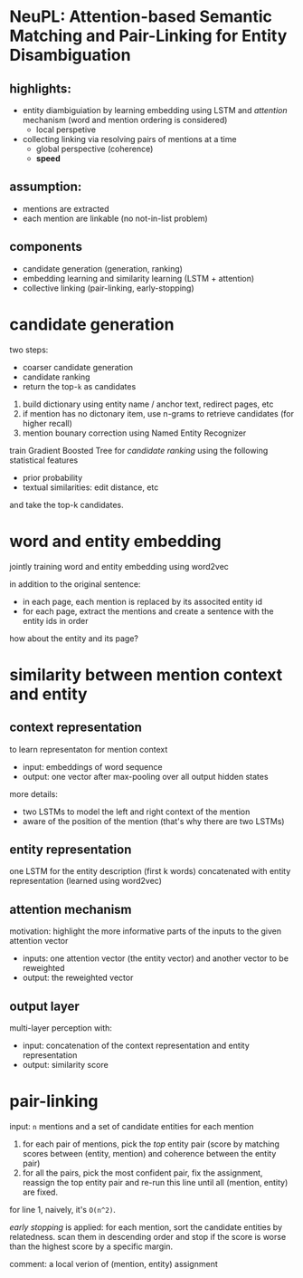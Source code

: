 # NeuPL: Attention-based Semantic Matching and Pair-Linking for Entity Disambiguation

## highlights:

- entity diambiguiation by learning embedding using LSTM and *attention* mechanism (word and mention ordering is considered)
  - local perspetive
- collecting linking via resolving pairs of mentions at a time
  - global perspective (coherence)
  - **speed**


## assumption:

- mentions are extracted
- each mention are linkable (no not-in-list problem)
 
## components

- candidate generation (generation, ranking)
- embedding learning and similarity learning (LSTM + attention)
- collective linking (pair-linking, early-stopping)

# candidate generation

two steps:

- coarser candidate generation 
- candidate ranking 
- return the top-`k` as candidates

1. build dictionary using entity name / anchor text, redirect pages, etc
2. if mention has no dictonary item, use n-grams to retrieve candidates (for higher recall)
3. mention bounary correction using Named Entity Recognizer

train Gradient Boosted Tree for *candidate ranking* using the following statistical features 

- prior probability
- textual similarities: edit distance, etc

and take the top-k candidates. 



# word and entity embedding

jointly training word and entity embedding using word2vec

in addition to the original sentence:

- in each page, each mention is replaced by its associted entity id
- for each page, extract the mentions and create a sentence with the entity ids in order

how about the entity and its page?

# similarity between mention context and entity

## context representation

to learn representaton for mention context 

- input: embeddings of word sequence
- output: one vector after max-pooling over all output hidden states

more details:

- two LSTMs to model the left and right context of the mention
- aware of the position of the mention (that's why there are two LSTMs)


## entity representation

one LSTM for the entity description (first k words) concatenated with entity representation (learned using word2vec)

## attention mechanism

motivation: highlight the more informative parts of the inputs to the given attention vector

- inputs: one attention vector (the entity vector) and another vector to be reweighted
- output: the reweighted vector

## output layer

multi-layer perception with:

- input: concatenation of the context representation and entity representation
- output: similarity score



# pair-linking

input: `n` mentions and a set of candidate entities for each mention

1. for each pair of mentions, pick the *top* entity pair (score by matching scores between (entity, mention) and coherence between the entity pair)
2. for all the pairs, pick the most confident pair, fix the assignment, reassign the top entity pair and re-run this line until all (mention, entity) are fixed. 

for line 1, naively, it's `O(n^2)`.

*early stopping* is applied: for each mention, sort the candidate entities by relatedness. scan them in descending order and stop if the score is worse than the highest score by a specific margin. 



comment: a local verion of (mention, entity) assignment

